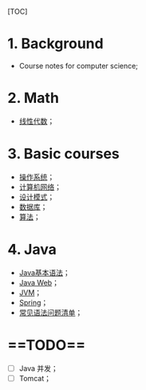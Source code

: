[TOC]

# 1. Background

- Course notes for computer science;

# 2. Math

- [线性代数](./Essence_of_linear_algebra.md)；

# 3. Basic courses

- [操作系统](./OS/OS.md)；
- [计算机网络](./ComputeNetworks.md)；
- [设计模式](./DesignPatterns/DesignPatterns.md)；
- [数据库](./Database.md)；
- [算法](./Algorithm.md)；

# 4. Java

- [Java基本语法](./CoreJava.md)；
- [Java Web](./JavaWeb.md)；
- [JVM](./Java/JVM.md)；
- [Spring](./Java/SpringInAction.md)；
- [常见语法问题清单](./Programme.md)；

# ==TODO==

- [ ] Java 并发；
- [ ] Tomcat；